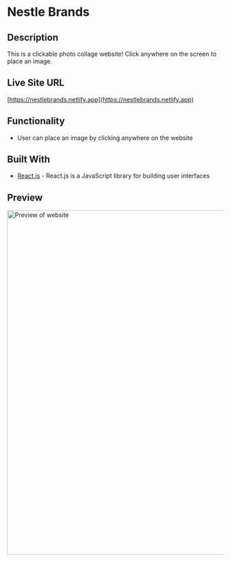 # Nestle Brands

## Description
This is a clickable photo collage website! Click anywhere on the screen to place an image. 

<!-- ### Why Nestle?
Nestle is consistently ranked as one of the world's top plastic polluters. -->

## Live Site URL
[https://nestlebrands.netlify.app](https://nestlebrands.netlify.app)

## Functionality
* User can place an image by clicking anywhere on the website

## Built With
* [React.js](https://reactjs.org/) - React.js is a JavaScript library for building user interfaces

## Preview
<!-- <img width="800" alt="Preview of website" src="https://user-images.githubusercontent.com/65603938/164313395-fcc134ec-6ecb-4bc6-a098-d5b2d4e821a5.png"> -->
<img width="800" alt="Preview of website" src="https://user-images.githubusercontent.com/65603938/164314531-cc270214-c833-479a-ae2c-cf0b70936851.png">
